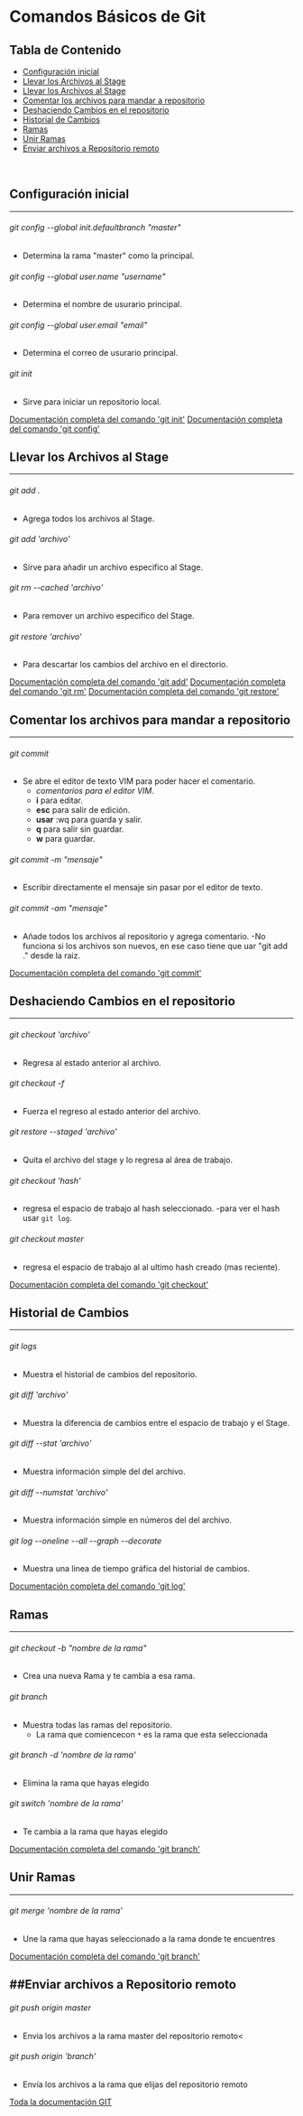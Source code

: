 # Comandos Básicos de Git



## Tabla de Contenido

- [Configuración inicial](##Configuracion%20inicial )
- [Llevar los Archivos al Stage](##Llevar%20los%20Archivos%20al%20Stage)
- [Llevar los Archivos al Stage](##Llevar%20los%20Archivos%20al%20Stage)
- [Comentar los archivos para mandar a repositorio](##Comentar%20los%20archivos%20para%20mandar%20a%20repositorio)
- [Deshaciendo Cambios en el repositorio](##Deshaciendo%20Cambios%20en%20el%20repositorio)
- [Historial de Cambios](##Historial%20de%20Cambios)
- [Ramas](##Ramas)
- [Unir Ramas](##Unir%20Ramas)
- [Enviar archivos a Repositorio remoto](##Enviar%20archivos%20a%20Repositorio%20remoto)

<br>

## Configuración inicial
---

###### git config --global init.defaultbranch "master"
- Determina la rama "master" como la principal.

###### git config --global user.name "username"
- Determina el nombre de usurario principal.

###### git config --global user.email "email"
- Determina el correo de usurario principal.

###### git init
- Sirve para iniciar un repositorio local.

[Documentación completa del comando 'git init'](https://git-scm.com/docs/git-init)
[Documentación completa del comando 'git config'](https://git-scm.com/docs/git-config)


## Llevar los Archivos al Stage
---

###### git add .
- Agrega todos los archivos al Stage.

###### git add \'archivo'
- Sirve para añadir un archivo especifico al Stage.

###### git rm --cached \'archivo'
- Para remover un archivo especifico del Stage.

###### git restore \'archivo'
- Para descartar los cambios del archivo en el directorio.

[Documentación completa del comando 'git add'](https://git-scm.com/docs/git-add)
[Documentación completa del comando 'git rm'](https://git-scm.com/docs/git-rm)
[Documentación completa del comando 'git restore'](https://git-scm.com/docs/git-restore)




## Comentar los archivos para mandar a repositorio
---

###### git commit
- Se abre el editor de texto VIM para poder hacer el comentario.
	- *comentarios para el editor VIM*.
	- **i** para editar.
	- **esc** para salir de edición.
	- **usar** :wq para guarda y salir.
	- **q** para salir sin guardar.
	- **w** para guardar.

###### git commit -m "mensaje"
- Escribir directamente el mensaje sin pasar por el editor de texto.

###### git commit -am "mensaje"
- Añade todos los archivos al repositorio y agrega comentario.
	-No funciona si los archivos son nuevos, en ese caso tiene que uar "git add ." desde la raiz.

[Documentación completa del comando 'git commit'](https://git-scm.com/docs/git-commit)



## Deshaciendo Cambios en el repositorio
---

###### git checkout \'archivo'
- Regresa al estado anterior al archivo.

###### git checkout -f
- Fuerza el regreso al estado anterior del archivo.

###### git restore --staged \'archivo'
- Quita el archivo del stage y lo regresa al área de trabajo.

###### git checkout \'hash'
- regresa el espacio de trabajo al hash seleccionado.
	-para ver el hash usar `git log`.

###### git checkout master
- regresa el espacio de trabajo al al ultimo hash creado (mas reciente).


[Documentación completa del comando 'git checkout'](https://git-scm.com/docs/git-checkout)



## Historial de Cambios
---

###### git logs
- Muestra el historial de cambios del repositorio.

###### git diff \'archivo'
- Muestra la diferencia de cambios entre el espacio de trabajo y el Stage.

###### git diff --stat \'archivo'
- Muestra información simple del del archivo.

###### git diff --numstat \'archivo'
- Muestra información simple en números del del archivo.

###### git log --oneline --all --graph --decorate
- Muestra una linea de tiempo gráfica del historial de cambios.



[Documentación completa del comando 'git log'](https://git-scm.com/docs/git-log)



## Ramas
---

###### git checkout -b "nombre de la rama"
- Crea una nueva Rama y te cambia a esa rama.

###### git branch
- Muestra todas las ramas del repositorio.
	- La rama que comiencecon `*` es la rama que esta seleccionada

###### git branch -d \'nombre de la rama'
- Elimina la rama que hayas elegido

###### git switch \'nombre de la rama'
- Te cambia a la rama que hayas elegido

[Documentación completa del comando 'git branch'](https://git-scm.com/docs/git-branch)



## Unir Ramas
---

###### git merge \'nombre de la rama'
- Une la rama que hayas seleccionado a la rama donde te encuentres


[Documentación completa del comando 'git branch'](https://git-scm.com/docs/git-merge)




##Enviar archivos a Repositorio remoto
---

###### git push origin master
- Envia los archivos a la rama master del repositorio remoto<

###### git push origin 'branch'
- Envía los archivos a la rama que elijas del repositorio remoto


[Toda la documentación GIT](https://git-scm.com/docs)
